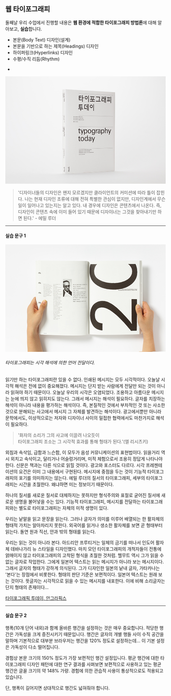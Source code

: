 ## 웹 타이포그래피

둘째날 우리 수업에서 진행할 내용은 **웹 환경에 적합한 타이포그래피 방법론**에 대해 알아보고, **실습**합니다.

* 본문(Body Text) 디자인(설계)
* 본문을 기반으로 하는 제목(Headings) 디자인
* 하이퍼링크(Hyperlinks) 디자인
* 수평/수직 리듬(Rhythm)

-

![타이포그래피 투데이](../__assets__/typography-today.jpg)

> '디자이너들의 디자인은 왠지 모르겠지만 클라이언트의 커미션에 따라 틀이 잡힌다. 나는 현재 디자인 조류에 대해 전혀 특별한 관심이 없지만, 디자인계에서 무슨 일이 일어나고 있는지는 알고 있다. 내 경우에 디자인은 콘텐츠에서 나온다. 즉, 디자인이 콘텐츠 속에 이미 들어 있기 때문에 디자이너는 그것을 찾아내기만 하면 된다.' - 에밀 루더

---

#### 실습 문구 1

![타이포그래피 투데이 02](../__assets__/typography-today-02.jpg)

###### 타이포그래피는 시각 해석에 의한 언어 전달이다.

읽기만 하는 타이포그래피란 있을 수 없다. 인쇄된 메시지는 모두 시각적이다. 오늘날 시각적 해석은 전에 없이 중요해졌다. 메시지는 단지 받는 사람에게 전달만 되는 것이 아니라 읽혀야 하기 때문이다. 오늘날 우리의 시각은 오염되었다. 조용하고 아름다운 메시지는 눈에 띄지 않고 읽히지도 않는다. 그래서 메시지는 해석이 필요하다. 글자를 치장하는 해석이 아니라 내용을 평가하는 해석이다. 즉, 본질적인 것에서 부차적인 것 또는 사소한 것으로 분해되는 사고에서 메시지 그 자체를 발견하는 해석이다. 광고에서뿐만 아니라 문학에서도, 이상적으로는 저자와 디자이너 사이의 밀접한 협력에서도 마찬가지로 해석이 필요하다.

> '화자의 소리가 그의 사고에 이끌려 나오듯이<br>타이포그래피 조소는 그 시각적 효과를 통해 형태가 된다.'(엘 리시츠키)

외침과 속삭임, 급함과 느슨함, 이 모두가 음성 커뮤니케이션의 표현법이다. 읽을거리 역시 외치고 속삭이고, 달리거나 어슬렁거리며, 미적 체험으로서 조용히 정답게 나타나야 한다. 신문은 책과는 다른 식으로 읽힐 것이다. 광고와 포스터도 다르다. 시각 프레젠테이션의 요건은 이미 그 내용에서 구현된다. 메시지에 중점을 두는 것이 기능적 타이포그래피의 포기를 의미하지는 않는다. 에밀 루더의 질서의 타이포그래피, 세부의 타이포그래피는 시간을 초월한다. 왜냐하면 미는 정보이기 때문이다.

하나의 질서를 새로운 질서로 대체하지는 못하지만 형식주의와 표절로 굳어진 질서에 새로운 생명을 불어넣을 수는 있다. 기능적 타이포그래피, 메시지를 전달하는 타이포그래피와는 별도로 타이포그래피는 자체의 미적 생명이 있다.

우리는 낱말을 읽고 문장을 읽는다. 그러나 글자가 의미를 이루어 배열되는 한 활자체의 형태적 가치는 알아차리지 못한다. 외국어를 읽거나 생소한 활자체를 보면 곧 형태부터 읽는다. 돌연 원과 직선, 안과 밖의 형태를 읽는다.

우리는 읽는 것이 아니라 본다. 아드리안 프루티거는 일체의 금기를 떠나서 인도어 활자체 데바나가리 뉴 스타일을 디자인했다. 마치 모던 타이포그래피의 개척자들이 전통에 얽매이지 않고 타이포그래피의 고착된 형식을 초월한 것처럼. 헬무트 역시 그가 읽을 수 없는 글자로 작업한다. 그에게 일본어 텍스트는 읽는 메시지가 아니라 보는 메시지이다. 그래서 글자의 형태가 강하게 의식된다. 그가 디자인한 일본의 낱내 글자, 가타카나는 '본다'는 장점에서 비롯한다. 형태의 판단 기준은 보편적이다. 일본어 텍스트는 원래 보는 것이다. 뜻글자는 시각적으로 읽을 수 있는 메시지를 내포한다. 이에 비해 소리글자는 단지 형태의 존재이다...

[타이포그래픽 투데이, 안그라픽스](http://agbook.co.kr/book/1270/)

---

#### 실습 문구 2

행폭(10개 단어 내외)과 함께 올바른 행간을 설정하는 것은 매우 중요합니다. 적당한 행간은 가독성을 크게 증진시키기 때문입니다. 행간은 글자의 개별 행들 사이 수직 공간을 말하며 기본적으로 대부분 브라우저는 행간을 120% 정도로 설정하는데... 이 기본 설정은 가독성이 다소 떨어집니다.

경험상 본문 크기의 150% 정도가 가장 보편적인 행간 설정입니다. 평균 행간에 대한 타이포그래피 디자인 패턴에 대한 연구 결과를 사펴보면 보편적으로 사용하고 있는 평균 행간은 글꼴 크기의 약 148% 가량. 경험에 의한 관습적 사용이 통상적으로도 적용되고 있습니다.

단, 행폭이 길어지면 상대적으로 행간도 넓혀줘야 합니다.